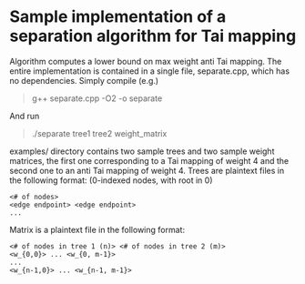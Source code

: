 
# Sample implementation of a separation algorithm for Tai mapping

Algorithm computes a lower bound on max weight anti Tai mapping. The entire implementation is contained in a single file, separate.cpp, which has no dependencies. Simply compile (e.g.)

> g++ separate.cpp -O2 -o separate

And run

> ./separate tree1 tree2 weight_matrix

examples/ directory contains two sample trees and two sample weight matrices, the first one corresponding to a Tai mapping of weight 4 and the second one to an anti Tai mapping of weight 4. Trees are plaintext files in the following format: (0-indexed nodes, with root in 0)

    <# of nodes>
    <edge endpoint> <edge endpoint>
    ...

Matrix is a plaintext file in the following format:

    <# of nodes in tree 1 (n)> <# of nodes in tree 2 (m)>
    <w_{0,0}> ... <w_{0, m-1}>
    ...
    <w_{n-1,0}> ... <w_{n-1, m-1}>

